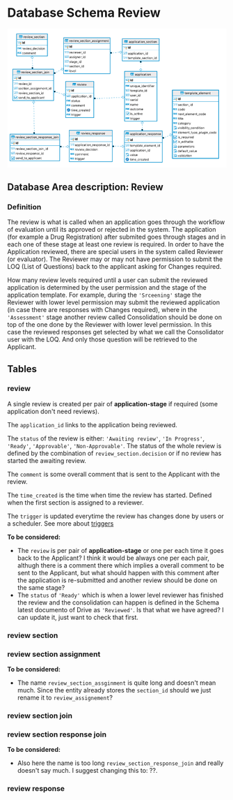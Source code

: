 # Database Schema Review

![Database Schema](images/database-schema-review.png)

## Database Area description: Review

### Definition

The review is what is called when an application goes through the workflow of evaluation until its approved or rejected in the system.
The application (for example a Drug Registration) after submited goes through stages and in each one of these stage at least one review is required. In order to have the Application reviewed, there are special users in the system called Reviewer (or evaluator). The Reviewer may or may not have permission to submit the LOQ (List of Questions) back to the applicant asking for Changes required.

How many review levels required until a user can submit the reviewed application is determined by the user permission and the stage of the application template. For example, during the `'Srceening'` stage the Reviewer with lower level permission may submit the reviewed application (in case there are responses with Changes required), where in the `'Assessment'` stage another review called Consolidation should be done on top of the one done by the Reviewer with lower level permission. In this case the reviewed responses get selected by what we call the Consolidator user with the LOQ. And only those question will be retrieved to the Applicant.

## Tables

### review

A single review is created per pair of **application-stage** if required (some application don't need reviews).

The `application_id` links to the application being reviewed.

The `status` of the review is either: `'Awaiting review'`, `'In Progress'`, `'Ready'`, `'Approvable'`, `'Non-Approvable'`. The status of the whole review is defined by the combination of `review_section.decision` or if no review has started the awaiting review.

The `comment` is some overall comment that is sent to the Applicant with the review.

The `time_created` is the time when time the review has started. Defined when the first section is assigned to a reviewer.

The `trigger` is updated everytime the review has changes done by users or a scheduler. See more about [triggers](Triggers-and-Actions.md)

**To be considered:**

- The `review` is per pair of **application-stage** or one per each time it goes back to the Applicant? I think it would be always one per each pair, althugh there is a comment there which implies a overall comment to be sent to the Applicant, but what should happen with this comment after the application is re-submitted and another review should be done on the same stage?
- The `status` of `'Ready'` which is when a lower level reviewer has finished the review and the consolidation can happen is defined in the Schema latest documento of Drive as `'Reviewed'`. Is that what we have agreed? I can update it, just want to check that first.

### review section

### review section assignment

**To be considered:**

- The name `review_section_assginment` is quite long and doesn't mean much. Since the entity already stores the `section_id` should we just rename it to `review_assignement`?

### review section join

### review section response join

**To be considered:**

- Also here the name is too long `review_section_response_join` and really doesn't say much. I suggest changing this to: ??.

### review response
